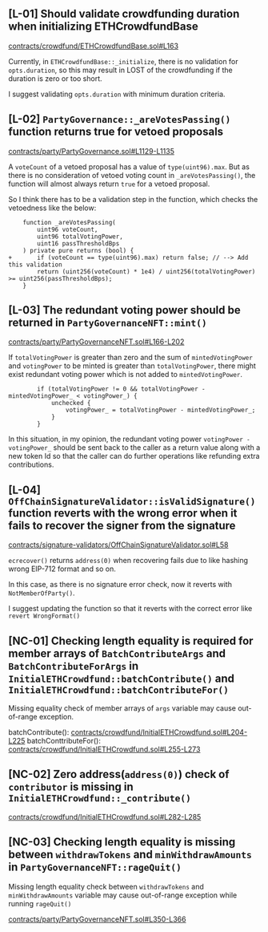 ## [L-01] Should validate crowdfunding duration when initializing ETHCrowdfundBase

[contracts/crowdfund/ETHCrowdfundBase.sol#L163](https://github.com/code-423n4/2023-10-party/blob/b23c65d62a20921c709582b0b76b387f2bb9ebb5/contracts/crowdfund/ETHCrowdfundBase.sol#L163)

Currently, in `ETHCrowdfundBase::_initialize`, there is no validation for `opts.duration`, so this may result in LOST of the crowdfunding if the duration is zero or too short.

I suggest validating `opts.duration` with minimum duration criteria.


## [L-02] `PartyGovernance::_areVotesPassing()` function returns true for vetoed proposals

[contracts/party/PartyGovernance.sol#L1129-L1135](https://github.com/code-423n4/2023-10-party/blob/b23c65d62a20921c709582b0b76b387f2bb9ebb5/contracts/party/PartyGovernance.sol#L1129-L1135)

A `voteCount` of a vetoed proposal has a value of `type(uint96).max`. But as there is no consideration of vetoed voting count in `_areVotesPassing()`, the function will almost always return `true` for a vetoed proposal.

So I think there has to be a validation step in the function, which checks the vetoedness like the below:

```solidity
    function _areVotesPassing(
        uint96 voteCount,
        uint96 totalVotingPower,
        uint16 passThresholdBps
    ) private pure returns (bool) {
+       if (voteCount == type(uint96).max) return false; // --> Add this validation
        return (uint256(voteCount) * 1e4) / uint256(totalVotingPower) >= uint256(passThresholdBps);
    }
```


## [L-03] The redundant voting power should be returned in `PartyGovernanceNFT::mint()`

[contracts/party/PartyGovernanceNFT.sol#L166-L202](https://github.com/code-423n4/2023-10-party/blob/b23c65d62a20921c709582b0b76b387f2bb9ebb5/contracts/party/PartyGovernanceNFT.sol#L166-L202)

If `totalVotingPower` is greater than zero and the sum of `mintedVotingPower` and `votingPower` to be minted is greater than `totalVotingPower`, there might exist redundant voting power which is not added to `mintedVotingPower`.

```solidity
        if (totalVotingPower != 0 && totalVotingPower - mintedVotingPower_ < votingPower_) {
            unchecked {
                votingPower_ = totalVotingPower - mintedVotingPower_;
            }
        }
```

In this situation, in my opinion, the redundant voting power `votingPower - votingPower_` should be sent back to the caller as a return value along with a new token Id so that the caller can do further operations like refunding extra contributions.


## [L-04] `OffChainSignatureValidator::isValidSignature()` function reverts with the wrong error when it fails to recover the signer from the signature

[contracts/signature-validators/OffChainSignatureValidator.sol#L58](https://github.com/code-423n4/2023-10-party/blob/b23c65d62a20921c709582b0b76b387f2bb9ebb5/contracts/signature-validators/OffChainSignatureValidator.sol#L58)

`ecrecover()` returns `address(0)` when recovering fails due to like hashing wrong EIP-712 format and so on.

In this case, as there is no signature error check, now it reverts with `NotMemberOfParty()`.

I suggest updating the function so that it reverts with the correct error like `revert WrongFormat()`



## [NC-01] Checking length equality is required for member arrays of `BatchContributeArgs` and `BatchContributeForArgs` in `InitialETHCrowdfund::batchContribute()` and `InitialETHCrowdfund::batchContributeFor()`

Missing equality check of member arrays of `args` variable may cause out-of-range exception.

batchContribute(): [contracts/crowdfund/InitialETHCrowdfund.sol#L204-L225](https://github.com/code-423n4/2023-10-party/blob/b23c65d62a20921c709582b0b76b387f2bb9ebb5/contracts/crowdfund/InitialETHCrowdfund.sol#L204-L225)
batchConttributeFor(): [contracts/crowdfund/InitialETHCrowdfund.sol#L255-L273](https://github.com/code-423n4/2023-10-party/blob/b23c65d62a20921c709582b0b76b387f2bb9ebb5/contracts/crowdfund/InitialETHCrowdfund.sol#L255-L273)


## [NC-02] Zero address(`address(0)`) check of `contributor` is missing in `InitialETHCrowdfund::_contribute()`

[contracts/crowdfund/InitialETHCrowdfund.sol#L282-L285](https://github.com/code-423n4/2023-10-party/blob/b23c65d62a20921c709582b0b76b387f2bb9ebb5/contracts/crowdfund/InitialETHCrowdfund.sol#L282-L285)


## [NC-03] Checking length equality is missing between `withdrawTokens` and `minWithdrawAmounts` in `PartyGovernanceNFT::rageQuit()`

Missing length equality check between `withdrawTokens` and `minWithdrawAmounts` variable may cause out-of-range exception while running `rageQuit()`

[contracts/party/PartyGovernanceNFT.sol#L350-L366](https://github.com/code-423n4/2023-10-party/blob/b23c65d62a20921c709582b0b76b387f2bb9ebb5/contracts/party/PartyGovernanceNFT.sol#L350-L366)
